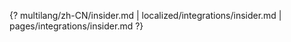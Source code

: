 {? multilang/zh-CN/insider.md | localized/integrations/insider.md | pages/integrations/insider.md ?}
